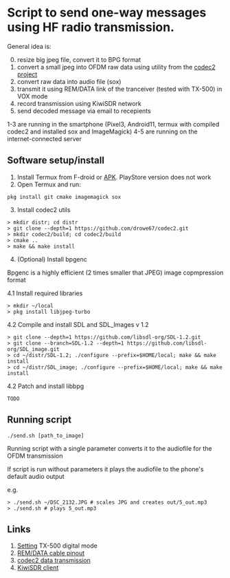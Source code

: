 # Script to send one-way messages using HF radio transmission.

General idea is:

0. resize big jpeg file, convert it to BPG format
1. convert a small jpeg into OFDM raw data using utility from the [codec2 project](https://github.com/drowe67/codec2/blob/master/README_data.md)
2. convert raw data into audio file (sox)
3. transmit it using REM/DATA link of the tranceiver (tested with TX-500) in VOX mode
4. record transmission using KiwiSDR network
5. send decoded message via email to recepients


1-3 are running in the smartphone (Pixel3, Android11, termux with compiled codec2 and installed sox and ImageMagick)
4-5 are running on the internet-connected server


## Software setup/install

1. Install Termux from F-droid or [APK](https://github.com/termux/termux-app/releases). PlayStore version does not work
2. Open Termux and run:

```
pkg install git cmake imagemagick sox
```

3. Install codec2 utils

```
> mkdir distr; cd distr
> git clone --depth=1 https://github.com/drowe67/codec2.git
> mkdir codec2/build; cd codec2/build
> cmake ..
> make && make install
```

4. (Optional) Install bpgenc

Bpgenc is a highly efficient (2 times smaller that JPEG) image copmpression format

4.1 Install required libraries

```
> mkdir ~/local
> pkg install libjpeg-turbo
```

4.2 Compile and install SDL and SDL_Images v 1.2

```
> git clone --depth=1 https://github.com/libsdl-org/SDL-1.2.git
> git clone --branch=SDL-1.2 --depth=1 https://github.com/libsdl-org/SDL_image.git
> cd ~/distr/SDL-1.2; ./configure --prefix=$HOME/local; make && make install
> cd ~/distr/SDL_image; ./configure --prefix=$HOME/local; make && make install
```

4.2 Patch and install libbpg

```
TODO
```


## Running script

```
./send.sh [path_to_image]
```

Running script with a single parameter converts it to the audiofile for the OFDM transmission

If script is run without parameters it plays the audiofile to the phone's default audio output

e.g.


```
> ./send.sh ~/DSC_2132.JPG # scales JPG and creates out/5_out.mp3
> ./send.sh # plays 5_out.mp3
```


## Links

1. [Setting](https://downloads.lab599.com/TX500/Lab599-TX500-DIG-mode-setup-EN.pdf) TX-500 digital mode
2. [REM/DATA cable pinout](https://downloads.lab599.com/TX500/Lab599-TX500-adapters-wiring-diagram.pdf)
2. [codec2 data transmission](https://github.com/drowe67/codec2/blob/master/README_data.md)
2. [KiwiSDR client](https://github.com/jks-prv/kiwiclient)

